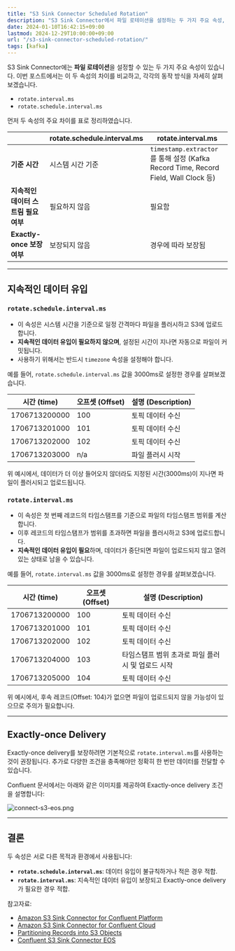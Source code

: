 ```yaml
---
title: "S3 Sink Connector Scheduled Rotation"
description: "S3 Sink Connector에서 파일 로테이션을 설정하는 두 가지 주요 속성, rotate.interval.ms와 rotate.schedule.interval.ms의 차이점과 동작 방식을 비교합니다. 지속적인 데이터 유입 여부, Exactly-once delivery 보장 조건 등 꼭 알아야 할 내용을 알아봅니다."
date: 2024-01-10T16:42:15+09:00
lastmod: 2024-12-29T10:00:00+09:00
url: "/s3-sink-connector-scheduled-rotation/"
tags: [kafka]
---
```


S3 Sink Connector에는 **파일 로테이션**을 설정할 수 있는 두 가지 주요 속성이 있습니다. 이번 포스트에서는 이 두 속성의 차이를 비교하고, 각각의 동작 방식을 자세히 살펴보겠습니다.

- `rotate.interval.ms`
- `rotate.schedule.interval.ms`

먼저 두 속성의 주요 차이를 표로 정리하였습니다.

|                       | **rotate.schedule.interval.ms**       | **rotate.interval.ms**                                                               |
|-----------------------|---------------------------------------|-------------------------------------------------------------------------------------|
| **기준 시간**           | 시스템 시간 기준                             | `timestamp.extractor`를 통해 설정 (Kafka Record Time, Record Field, Wall Clock 등)      |
| **지속적인 데이터 스트림 필요 여부** | 필요하지 않음                                | 필요함                                                                                 |
| **Exactly-once 보장 여부** | 보장되지 않음                                | 경우에 따라 보장됨                                                                      |

---

## **지속적인 데이터 유입**

### `rotate.schedule.interval.ms`

- 이 속성은 시스템 시간을 기준으로 일정 간격마다 파일을 플러시하고 S3에 업로드합니다.
- **지속적인 데이터 유입이 필요하지 않으며**, 설정된 시간이 지나면 자동으로 파일이 커밋됩니다.
- 사용하기 위해서는 반드시 `timezone` 속성을 설정해야 합니다.

예를 들어, `rotate.schedule.interval.ms` 값을 3000ms로 설정한 경우를 살펴보겠습니다.

| 시간 (time)  | 오프셋 (Offset) | 설명 (Description) |
|--------------|-----------------|--------------------|
| 1706713200000 | 100             | 토픽 데이터 수신       |
| 1706713201000 | 101             | 토픽 데이터 수신       |
| 1706713202000 | 102             | 토픽 데이터 수신       |
| 1706713203000 | n/a             | 파일 플러시 시작       |

위 예시에서, 데이터가 더 이상 들어오지 않더라도 지정된 시간(3000ms)이 지나면 파일이 플러시되고 업로드됩니다.

### `rotate.interval.ms`

- 이 속성은 첫 번째 레코드의 타임스탬프를 기준으로 파일의 타임스탬프 범위를 계산합니다.
- 이후 레코드의 타임스탬프가 범위를 초과하면 파일을 플러시하고 S3에 업로드합니다.
- **지속적인 데이터 유입이 필요**하며, 데이터가 중단되면 파일이 업로드되지 않고 열려 있는 상태로 남을 수 있습니다.

예를 들어, `rotate.interval.ms` 값을 3000ms로 설정한 경우를 살펴보겠습니다.

| 시간 (time)  | 오프셋 (Offset) | 설명 (Description)                        |
|--------------|-----------------|-------------------------------------------|
| 1706713200000 | 100             | 토픽 데이터 수신                           |
| 1706713201000 | 101             | 토픽 데이터 수신                           |
| 1706713202000 | 102             | 토픽 데이터 수신                           |
| 1706713204000 | 103             | 타임스탬프 범위 초과로 파일 플러시 및 업로드 시작 |
| 1706713205000 | 104             | 토픽 데이터 수신                           |

위 예시에서, 후속 레코드(Offset: 104)가 없으면 파일이 업로드되지 않을 가능성이 있으므로 주의가 필요합니다.

---

## **Exactly-once Delivery**

Exactly-once delivery를 보장하려면 기본적으로 `rotate.interval.ms`를 사용하는 것이 권장됩니다. 추가로 다양한 조건을 충족해야만 정확히 한 번만 데이터를 전달할 수 있습니다.

Confluent 문서에서는 아래와 같은 이미지를 제공하여 Exactly-once delivery 조건을 설명합니다:

![connect-s3-eos.png](https://docs.confluent.io/kafka-connectors/s3-sink/current/_images/connect-s3-eos.png)

---

## **결론**

두 속성은 서로 다른 목적과 환경에서 사용됩니다:
- **`rotate.schedule.interval.ms`**: 데이터 유입이 불규칙하거나 적은 경우 적합.
- **`rotate.interval.ms`**: 지속적인 데이터 유입이 보장되고 Exactly-once delivery가 필요한 경우 적합.

참고자료:
- [Amazon S3 Sink Connector for Confluent Platform](https://docs.confluent.io/kafka-connectors/s3-sink/current/overview.html)
- [Amazon S3 Sink Connector for Confluent Cloud](https://docs.confluent.io/cloud/current/connectors/cc-s3-sink.html#)
- [Partitioning Records into S3 Objects](https://docs.confluent.io/kafka-connectors/s3-sink/current/overview.html#partitioning-records-into-s3-objects)
- [Confluent S3 Sink Connector EOS](https://www.declarativesystems.com/2023/08/18/confluent-s3-sink-connector-eos.html)
